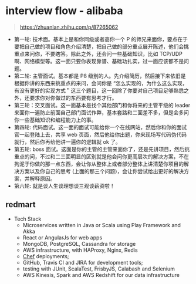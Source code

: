 # interview flow - alibaba
> https://zhuanlan.zhihu.com/p/87265062

- 第一轮: 技术面。基本上是和你同级或者高你一个 P 的师兄来面你，要点在于要把自己做的项目和角色介绍清楚，把自己做的部分重点展开陈述，他们会挑重点来问你，不要瞎答。除此之外，还会问一些基础知识，比如 TCP/UDP 啊、网络模型等。这一面只要你表现靠谱、基础功扎实，过一面应该都不是问题。
- 第二轮: 主管面试。基本都是 P8 级别的人。先介绍简历，然后接下来依旧是根据你讲的东西来挑重点的来问，会问你是 “怎么实现的，为什么这么实现，有没有更好的实现方式＂这三个题目，这一回除了你要对自己项目足够熟悉之外，还要求你对你做过的东西要有思考才行。
- 第三轮：交叉面试。这一面基本是找个其他部门和你将来的主管平级的 leader 来面你一遍防止前面自己部门面试作弊，基本套路和二面差不多，但是会多问你一些基础知识和编程能力上的事。
- 第四轮: 代码面试。这一面的面试可能给你一个在线网站，然后你和你的面试官一起登陆上去，共享 web 页面，然后他给你出题，你来现场写代码伪代码就行，然后你再给他讲一遍你的逻辑就 ok 了。
- 第五轮: boss 面试。这面是你的主管的主管来面你了，还是先讲项目，然后挑重点的问，不过和二三面明显的区别就是他会问你更高层次的解决方案，不在拘泥于你做的那一点东西，会让你从整体上或者部分整体上讲清楚你项目的解决方案以及你自己的思考 (上面的那三个问题)，会让你尝试给出更好的解决方案，并解释原因。
- 第六轮: 就是谈人生谈理想谈三观谈薪资啦！

## redmart
- Tech Stack
  - Microservices written in Java or Scala using Play Framework and Akka
  - React or AngularJs for web apps
  - MongoDB, PostgreSQL, Cassandra for storage
  - AWS infrastructure, with HAProxy, Nginx, Redis
  - [Chef](https://www.chef.io/) deployments;
  - GitHub, Travis CI and JIRA for development tools;
  - testing with JUnit, ScalaTest, FrisbyJS, Calabash and Selenium
  - AWS Kinesis, Spark and AWS Redshift for our data infrastructure
